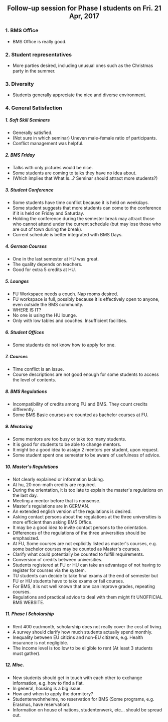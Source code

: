 ## <center> Follow-up session for Phase I students on Fri. 21 Apr, 2017 </center>

### 1. BMS Office
- BMS Office is really good.
### 2. Student representatives
- More parties desired, including unusual ones such as the Christmas party in the summer.
### 3. Diversity
- Students generally appreciate the nice and diverse environment.
### 4. General Satisfaction
  ##### 1. Soft Skill Seminars
  - Generally satisfied.
  - (Not sure in which seminar) Uneven male-female ratio of participants.
  - Conflict management was helpful.
  ##### 2. BMS Friday
  - Talks with only pictures would be nice.
  - Some students are coming to talks they have no idea about.
  - (Which implies that What Is...? Seminar should attract more students?)
  ##### 3. Student Conference
  - Some students have time conflict because it is held on weekdays.
  - Some student suggests that more students can come to the conference if it is held on Friday and Saturday.
  - Holding the conference during the semester break may attract those who cannot attend under the current schedule (but may lose those who are out of town during the break).
  - Current schedule is better integrated with BMS Days.
  ##### 4. German Courses
  - One in the last semester at HU was great.
  - The quality depends on teachers.
  - Good for extra 5 credits at HU.
  ##### 5. Lounges
  - FU Workspace needs a couch. Nap rooms desired.
  - FU workspace is full, possibly because it is effectively open to anyone, even outside the BMS community.
  - WHERE IS IT?
  - No one is using the HU lounge.
  - Only with low tables and couches. Insufficient facilities.
  ##### 6. Student Offices
  - Some students do not know how to apply for one.
  ##### 7. Courses
  - Time conflict is an issue.
  - Course descriptions are not good enough for some students to access the level of contents.
  ##### 8. BMS Regulations
  - Incompatibility of credits among FU and BMS. They count credits differently.
  - Some BMS Basic courses are counted as bachelor courses at FU.
  ##### 9. Mentoring
  - Some mentors are too busy or take too many students.
  - It is good for students to be able to change mentors.
  - It might be a good idea to assign 2 mentors per student, upon request.
  - Some student spent one semester to be aware of usefulness of advice.
  ##### 10. Master's Regulations
  - Not clearly explained or information lacking.
  - At hu, 20 non-math credits are required.
  - During the orientation, it is too late to explain the master's regulations on the last day.
  - Meeting a mentor before that is nonsense.
  - Master's regulations are in GERMAN.
  - An extended english version of the regulations is desired.
  - Asking contact persons about the regulations at the three universities is more efficient than asking BMS Office.
  - It may be a good idea to invite contact persons to the orientation.
  - Differences of the regulations of the three universities should be emphasized.
  - At FU, Some courses are not explicitly listed as master's courses, e.g. some bachelor courses may be counted as Master's courses.
  - Clarify what could potentially be counted to fulfill requirements.
  - Conversion of credits between universities.
  - Students registered at FU or HU can take an advantage of not having to register for courses via the system.
  - TU students can decide to take final exams at the end of semester but FU or HU students have to take exams or fail courses.
  - For BMS, it is not well known that one can improve grades, repeating courses.
  - Regulations and practical advice to deal with them might fit UNOFFICIAL BMS WEBSITE.
  ##### 11. Phase I Scholarship
  - Rent 400 eur/month, scholarship does not really cover the cost of living.
  - A survey should clarify how much students actually spend monthly.
  - Inequality between EU citizins and non-EU citizens, e.g. Health insurance is not negligible.
  - The income level is too low to be eligible to rent (At least 3 students must gather).
  ##### 12. Misc.
  - New students should get in touch with each other to exchange information, e.g. how to find a flat.
  - In general, housing is a big issue.
  - How and when to apply the dormitory?
  - Studentenwohnheime, no reservation for BMS (Some programs, e.g. Erasmus, have reservation).
  - Information on house of nations, studentenwerk, etc... should be spread out.

